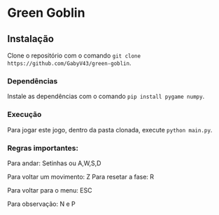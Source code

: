 # Green Goblin

## Instalação

Clone o repositório com o comando `git clone https://github.com/GabyV43/green-goblin`.

### Dependências

Instale as dependências com o comando `pip install pygame numpy`.

### Execução

Para jogar este jogo, dentro da pasta clonada, execute `python main.py`.

### Regras importantes:

Para andar: Setinhas ou A,W,S,D

Para voltar um movimento: Z
Para resetar a fase: R

Para voltar para o menu: ESC

Para observação: N e P
